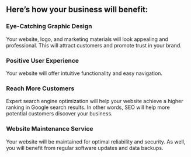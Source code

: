 ## Here’s how your business will benefit:

### Eye-Catching Graphic Design

Your website, logo, and marketing materials will look appealing and professional. This will attract customers and promote trust in your brand.

### Positive User Experience

Your website will offer intuitive functionality and easy navigation.

### Reach More Customers

Expert search engine optimization will help your website achieve a higher ranking in Google search results. In other words, SEO will help more potential customers discover your business.

### Website Maintenance Service

Your website will be maintained for optimal reliability and security. As well, you will benefit from regular software updates and data backups.

